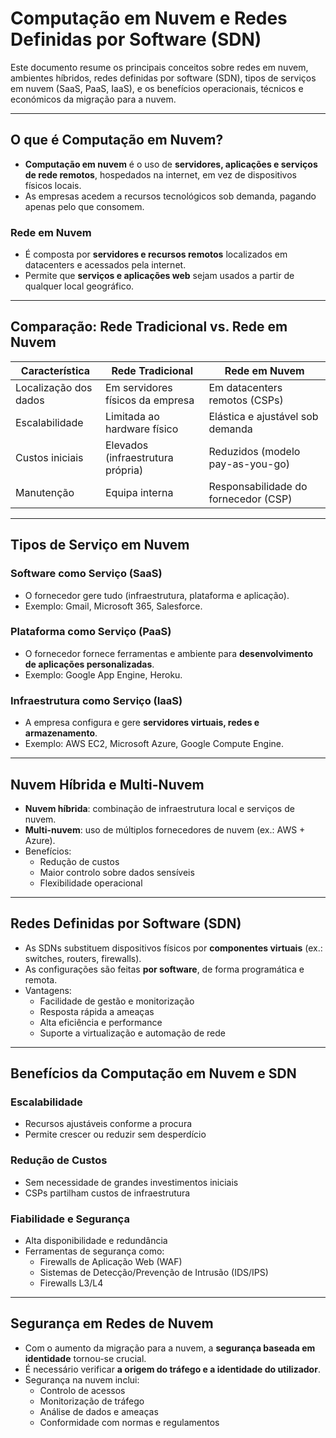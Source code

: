 # Computação em Nuvem e Redes Definidas por Software (SDN)

Este documento resume os principais conceitos sobre redes em nuvem, ambientes híbridos, redes definidas por software (SDN), tipos de serviços em nuvem (SaaS, PaaS, IaaS), e os benefícios operacionais, técnicos e económicos da migração para a nuvem. 

---

## O que é Computação em Nuvem?

- **Computação em nuvem** é o uso de **servidores, aplicações e serviços de rede remotos**, hospedados na internet, em vez de dispositivos físicos locais.
- As empresas acedem a recursos tecnológicos sob demanda, pagando apenas pelo que consomem.

### Rede em Nuvem
- É composta por **servidores e recursos remotos** localizados em datacenters e acessados pela internet.
- Permite que **serviços e aplicações web** sejam usados a partir de qualquer local geográfico.

---

## Comparação: Rede Tradicional vs. Rede em Nuvem

| Característica          | Rede Tradicional                    | Rede em Nuvem                         |
|-------------------------|--------------------------------------|---------------------------------------|
| Localização dos dados   | Em servidores físicos da empresa     | Em datacenters remotos (CSPs)         |
| Escalabilidade          | Limitada ao hardware físico          | Elástica e ajustável sob demanda      |
| Custos iniciais         | Elevados (infraestrutura própria)    | Reduzidos (modelo pay-as-you-go)      |
| Manutenção              | Equipa interna                      | Responsabilidade do fornecedor (CSP)  |

---

## Tipos de Serviço em Nuvem

### Software como Serviço (SaaS)
- O fornecedor gere tudo (infraestrutura, plataforma e aplicação).
- Exemplo: Gmail, Microsoft 365, Salesforce.

### Plataforma como Serviço (PaaS)
- O fornecedor fornece ferramentas e ambiente para **desenvolvimento de aplicações personalizadas**.
- Exemplo: Google App Engine, Heroku.

### Infraestrutura como Serviço (IaaS)
- A empresa configura e gere **servidores virtuais, redes e armazenamento**.
- Exemplo: AWS EC2, Microsoft Azure, Google Compute Engine.

---

## Nuvem Híbrida e Multi-Nuvem

- **Nuvem híbrida**: combinação de infraestrutura local e serviços de nuvem.
- **Multi-nuvem**: uso de múltiplos fornecedores de nuvem (ex.: AWS + Azure).
- Benefícios:
  - Redução de custos
  - Maior controlo sobre dados sensíveis
  - Flexibilidade operacional

---

## Redes Definidas por Software (SDN)

- As SDNs substituem dispositivos físicos por **componentes virtuais** (ex.: switches, routers, firewalls).
- As configurações são feitas **por software**, de forma programática e remota.
- Vantagens:
  - Facilidade de gestão e monitorização
  - Resposta rápida a ameaças
  - Alta eficiência e performance
  - Suporte a virtualização e automação de rede

---

## Benefícios da Computação em Nuvem e SDN

### Escalabilidade
- Recursos ajustáveis conforme a procura
- Permite crescer ou reduzir sem desperdício

### Redução de Custos
- Sem necessidade de grandes investimentos iniciais
- CSPs partilham custos de infraestrutura

### Fiabilidade e Segurança
- Alta disponibilidade e redundância
- Ferramentas de segurança como:
  - Firewalls de Aplicação Web (WAF)
  - Sistemas de Detecção/Prevenção de Intrusão (IDS/IPS)
  - Firewalls L3/L4

---

## Segurança em Redes de Nuvem

- Com o aumento da migração para a nuvem, a **segurança baseada em identidade** tornou-se crucial.
- É necessário verificar **a origem do tráfego e a identidade do utilizador**.
- Segurança na nuvem inclui:
  - Controlo de acessos
  - Monitorização de tráfego
  - Análise de dados e ameaças
  - Conformidade com normas e regulamentos
